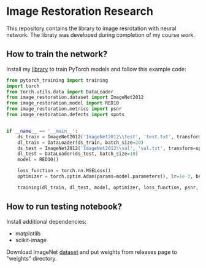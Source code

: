 # Image Restoration Research

This repository contains the library to image resrotation with neural network. The libraty was developed during completion of my course work.

## How to train the network?

Install my [library](https://github.com/DKuzn/pytorch-training) to train PyTorch models and follow this example code:

```python
from pytorch_training import training
import torch
from torch.utils.data import DataLoader
from image_restoration.dataset import ImageNet2012
from image_restoration.model import RED10
from image_restoration.metrics import psnr
from image_restoration.defects import spots


if __name__ == '__main__':
    ds_train = ImageNet2012('ImageNet2012\\test', 'test.txt', transform=spots, size=256, transform_kwargs={'max_count': 10})
    dl_train = DataLoader(ds_train, batch_size=20)
    ds_test = ImageNet2012('ImageNet2012\\val', 'val.txt', transform=spots, size=256, transform_kwargs={'max_count': 10})
    dl_test = DataLoader(ds_test, batch_size=10)
    model = RED10()

    loss_function = torch.nn.MSELoss()
    optimizer = torch.optim.Adam(params=model.parameters(), lr=1e-3, betas=(0.9, 0.999), eps=1e-08)

    training(dl_train, dl_test, model, optimizer, loss_function, psnr, epochs=4)
```

## How to run testing notebook?

Install additional dependencies:
 - matplotlib
 - scikit-image

Download ImageNet [dataset](https://www.kaggle.com/c/imagenet-object-localization-challenge/data?select=imagenet_object_localization_patched2019.tar.gz) and put weights from releases page to "weights" directory.